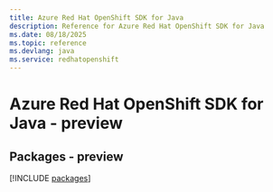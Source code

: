 ```yaml
---
title: Azure Red Hat OpenShift SDK for Java
description: Reference for Azure Red Hat OpenShift SDK for Java
ms.date: 08/18/2025
ms.topic: reference
ms.devlang: java
ms.service: redhatopenshift
---
```

# Azure Red Hat OpenShift SDK for Java - preview
## Packages - preview
[!INCLUDE [packages](red-hat-openshift-index.md)]